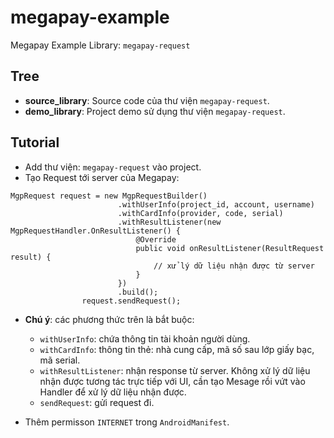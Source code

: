 # megapay-example

Megapay Example
Library: `megapay-request` 


## Tree

- **source_library**: Source code của thư viện `megapay-request`.
- **demo_library**: Project demo sử dụng thư viện `megapay-request`.

## Tutorial 

- Add thư viện: `megapay-request` vào project.
- Tạo Request tới server của Megapay:

```
MgpRequest request = new MgpRequestBuilder()
                        .withUserInfo(project_id, account, username)
                        .withCardInfo(provider, code, serial)
                        .withResultListener(new MgpRequestHandler.OnResultListener() {
                            @Override
                            public void onResultListener(ResultRequest result) {
                                // xử lý dữ liệu nhận được từ server
                            }
                        })
                        .build();
                request.sendRequest();
```

- **Chú ý**: các phương thức trên là bắt buộc:
  - `withUserInfo`: chứa thông tin tài khoản người dùng.
  - `withCardInfo`: thông tin thẻ: nhà cung cấp, mã số sau lớp giấy bạc, mã serial.
  - `withResultListener`: nhận response từ server. Không xử lý dữ liệu nhận được tương tác trực tiếp với UI, cần tạo Mesage rồi vứt vào Handler để xử lý dữ liệu nhận được.
  - `sendRequest`: gửi request đi.

- Thêm permisson `INTERNET` trong `AndroidManifest`.
